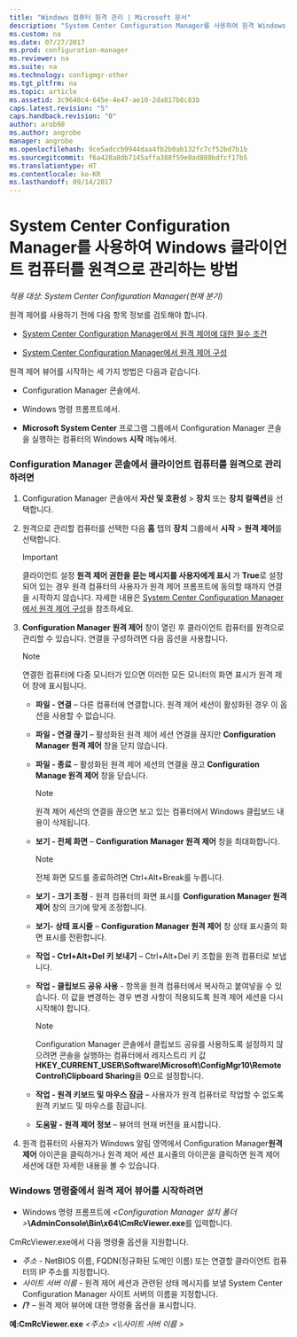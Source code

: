 ```yaml
---
title: "Windows 컴퓨터 원격 관리 | Microsoft 문서"
description: "System Center Configuration Manager를 사용하여 원격 Windows 클라이언트 컴퓨터를 관리합니다."
ms.custom: na
ms.date: 07/27/2017
ms.prod: configuration-manager
ms.reviewer: na
ms.suite: na
ms.technology: configmgr-other
ms.tgt_pltfrm: na
ms.topic: article
ms.assetid: 3c9648c4-645e-4e47-ae10-2da817b8c83b
caps.latest.revision: "5"
caps.handback.revision: "0"
author: arob98
ms.author: angrobe
manager: angrobe
ms.openlocfilehash: 9ce5adccb9944daa4fb2b0ab132fc7cf52bd7b1b
ms.sourcegitcommit: f6a428a8db7145affa388f59e0ad880bdfcf17b5
ms.translationtype: HT
ms.contentlocale: ko-KR
ms.lasthandoff: 09/14/2017
---
```

# <a name="how-to-remotely-administer-a-windows-client-computer-by-using-system-center-configuration-manager"></a>System Center Configuration Manager를 사용하여 Windows 클라이언트 컴퓨터를 원격으로 관리하는 방법

*적용 대상: System Center Configuration Manager(현재 분기)*

원격 제어를 사용하기 전에 다음 항목 정보를 검토해야 합니다.  

-   [System Center Configuration Manager에서 원격 제어에 대한 필수 조건](../../../../core/clients/manage/remote-control/prerequisites-for-remote-control.md)  

-   [System Center Configuration Manager에서 원격 제어 구성](../../../../core/clients/manage/remote-control/configuring-remote-control.md)  

원격 제어 뷰어를 시작하는 세 가지 방법은 다음과 같습니다.  

-   Configuration Manager 콘솔에서.  

-   Windows 명령 프롬프트에서.  

-   **Microsoft System Center** 프로그램 그룹에서 Configuration Manager 콘솔을 실행하는 컴퓨터의 Windows **시작** 메뉴에서.  

### <a name="to-remotely-administer-a-client-computer-from-the-configuration-manager-console"></a>Configuration Manager 콘솔에서 클라이언트 컴퓨터를 원격으로 관리하려면  

1.  Configuration Manager 콘솔에서 **자산 및 호환성** > **장치** 또는 **장치 컬렉션**을 선택합니다.  

3.  원격으로 관리할 컴퓨터를 선택한 다음 **홈** 탭의 **장치** 그룹에서 **시작** > **원격 제어**를 선택합니다.  

    > [!IMPORTANT]  
    >  클라이언트 설정 **원격 제어 권한을 묻는 메시지를 사용자에게 표시** 가 **True**로 설정되어 있는 경우 원격 컴퓨터의 사용자가 원격 제어 프롬프트에 동의할 때까지 연결을 시작하지 않습니다. 자세한 내용은 [System Center Configuration Manager에서 원격 제어 구성](../../../../core/clients/manage/remote-control/configuring-remote-control.md)을 참조하세요.  

4.  **Configuration Manager 원격 제어** 창이 열린 후 클라이언트 컴퓨터를 원격으로 관리할 수 있습니다. 연결을 구성하려면 다음 옵션을 사용합니다.  

    > [!NOTE]  
    >  연결한 컴퓨터에 다중 모니터가 있으면 이러한 모든 모니터의 화면 표시가 원격 제어 창에 표시됩니다.  

    -   **파일 - 연결** – 다른 컴퓨터에 연결합니다. 원격 제어 세션이 활성화된 경우 이 옵션을 사용할 수 없습니다.  

    -   **파일 - 연결 끊기** – 활성화된 원격 제어 세션 연결을 끊지만 **Configuration Manager 원격 제어** 창을 닫지 않습니다.  

    -   **파일 - 종료** – 활성화된 원격 제어 세션의 연결을 끊고 **Configuration Manage 원격 제어** 창을 닫습니다.  

        > [!NOTE]  
        >  원격 제어 세션의 연결을 끊으면 보고 있는 컴퓨터에서 Windows 클립보드 내용이 삭제됩니다.  

    -   **보기 - 전체 화면** – **Configuration Manager 원격 제어** 창을 최대화합니다.  

        > [!NOTE]  
        >  전체 화면 모드를 종료하려면 Ctrl+Alt+Break를 누릅니다.  

    -   **보기 - 크기 조정** - 원격 컴퓨터의 화면 표시를 **Configuration Manager 원격 제어** 창의 크기에 맞게 조정합니다.  

    -   **보기- 상태 표시줄** – **Configuration Manager 원격 제어** 창 상태 표시줄의 화면 표시를 전환합니다.  

    -   **작업 - Ctrl+Alt+Del 키 보내기** – Ctrl+Alt+Del 키 조합을 원격 컴퓨터로 보냅니다.  

    -   **작업 - 클립보드 공유 사용** - 항목을 원격 컴퓨터에서 복사하고 붙여넣을 수 있습니다. 이 값을 변경하는 경우 변경 사항이 적용되도록 원격 제어 세션을 다시 시작해야 합니다.  

        > [!NOTE]  
        >  Configuration Manager 콘솔에서 클립보드 공유를 사용하도록 설정하지 않으려면 콘솔을 실행하는 컴퓨터에서 레지스트리 키 값 **HKEY_CURRENT_USER\Software\Microsoft\ConfigMgr10\Remote Control\Clipboard Sharing**을 **0**으로 설정합니다.  

    -   **작업 - 원격 키보드 및 마우스 잠금** – 사용자가 원격 컴퓨터로 작업할 수 없도록 원격 키보드 및 마우스를 잠급니다.  

    -   **도움말 - 원격 제어 정보** – 뷰어의 현재 버전을 표시합니다.  

5.  원격 컴퓨터의 사용자가 Windows 알림 영역에서 Configuration Manager**원격 제어** 아이콘을 클릭하거나 원격 제어 세션 표시줄의 아이콘을 클릭하면 원격 제어 세션에 대한 자세한 내용을 볼 수 있습니다.  

### <a name="to-start-the-remote-control-viewer-from-the-windows-command-line"></a>Windows 명령줄에서 원격 제어 뷰어를 시작하려면  

-   Windows 명령 프롬프트에 *<Configuration Manager 설치 폴더\>***\AdminConsole\Bin\x64\CmRcViewer.exe**를 입력합니다.  

CmRcViewer.exe에서 다음 명령줄 옵션을 지원합니다.  

- *주소* - NetBIOS 이름, FQDN(정규화된 도메인 이름) 또는 연결할 클라이언트 컴퓨터의 IP 주소를 지정합니다.
- *사이트 서버 이름* - 원격 제어 세션과 관련된 상태 메시지를 보낼 System Center Configuration Manager 사이트 서버의 이름을 지정합니다.
- **/?** – 원격 제어 뷰어에 대한 명령줄 옵션을 표시합니다.  
     
**예:CmRcViewer.exe** *<주소\>* *<\\\사이트 서버 이름 >*  
